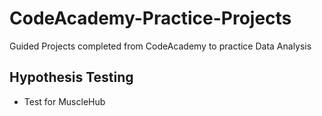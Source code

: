 # CodeAcademy-Practice-Projects
Guided Projects completed from CodeAcademy to practice Data Analysis 

## Hypothesis Testing
* Test for MuscleHub

